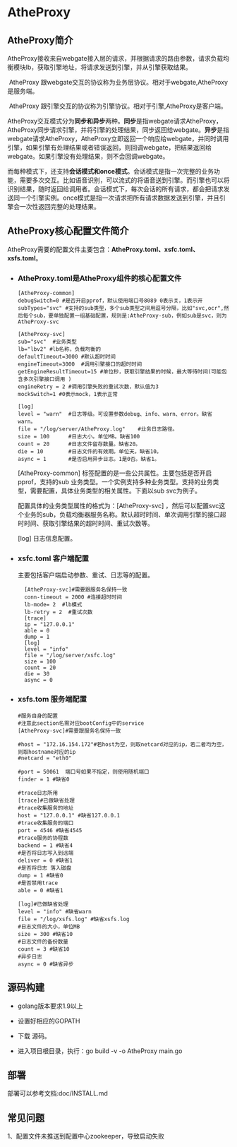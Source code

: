# **AtheProxy**
## **AtheProxy简介**

​	AtheProxy接收来自webgate接入层的请求，并根据请求的路由参数，请求负载均衡模块lb，获取引擎地址，将请求发送到引擎，并从引擎获取结果。

​	AtheProxy 跟webgate交互的协议称为业务层协议。相对于webgate,AtheProxy是服务端。

​	AtheProxy 跟引擎交互的协议称为引擎协议。相对于引擎,AtheProxy是客户端。

​	AtheProxy交互模式分为**同步和异步**两种。**同步**是指webgate请求AtheProxy，AtheProxy同步请求引擎，并将引擎的处理结果，同步返回给webgate。**异步**是指webgate请求AtheProxy，AtheProxy立即返回一个响应给webgate，并同时调用引擎，如果引擎有处理结果或者错误返回，则回调webgate，把结果返回给webgate。如果引擎没有处理结果，则不会回调webgate。

​	而每种模式下，还支持**会话模式和once模式**。会话模式是指一次完整的业务功能，需要多次交互。比如语音识别，可以流式的将语音送到引擎。而引擎也可以将识别结果，随时返回给调用者。会话模式下，每次会话的所有请求，都会把请求发送同一个引擎实例。once模式是指一次请求把所有请求数据发送到引擎，并且引擎会一次性返回完整的处理结果。



## **AtheProxy核心配置文件简介**

AtheProxy需要的配置文件主要包含：**AtheProxy.toml、xsfc.toml、xsfs.toml**。

- ### **AtheProxy.toml是AtheProxy组件的核心配置文件**


    ```
    [AtheProxy-common]
    debugSwitch=0 #是否开启pprof，默认使用端口号8089 0表示关，1表示开
    subTypes="svc" #支持的sub类型，多个sub类型之间用逗号分隔，比如"svc,ocr",然后每个sub，要单独配置一组基础配置，规则是:AtheProxy-sub，例如sub是svc，则为AtheProxy-svc
    
    [AtheProxy-svc]
    sub="svc"  #业务类型
    lb="lbv2" #lb名称，负载均衡的
    defaultTimeout=3000 #默认超时时间
    engineTimeout=3000  #调用引擎接口的超时时间 
    getEngineResultTimeout=15 #单位秒，获取引擎结果的时候，最大等待时间(可能包含多次引擎接口调用 )
    engineRetry = 2 #调用引擎失败的重试次数，默认值为3
    mockSwitch=1 #0表示mock，1表示正常
    
    [log]
    level = "warn"  #日志等级。可设置参数debug、info、warn、error。缺省warn。
    file = "/log/server/AtheProxy.log"    #业务日志路径。
    size = 100      #日志大小。单位MB。缺省100
    count = 20      #日志文件留存数量。缺省20。
    die = 10        #日志文件的有效期。单位天。缺省10。
    async = 1       #是否启用异步日志。1是0否。缺省1。
    
    ```
    [AtheProxy-common] 标签配置的是一些公共属性。主要包括是否开启pprof，支持的sub 业务类型。一个实例支持多种业务类型。支持的业务类型，需要配置，具体业务类型的相关属性。下面以sub svc为例子。
    
    配置具体的业务类型属性的格式为：[AtheProxy-svc] ，然后可以配置svc这个业务的sub，负载均衡器服务名称。默认超时时间、单次调用引擎的接口超时时间、获取引擎结果的超时时间、重试次数等。
    
    [log] 日志信息配置。

- ### **xsfc.toml   客户端配置**

  主要包括客户端启动参数、重试、日志等的配置。

    ```
      [AtheProxy-svc]#需要跟服务名保持一致
      conn-timeout = 2000 #连接超时时间
      lb-mode= 2  #lb模式
      lb-retry = 2  #重试次数
      [trace]
      ip = "127.0.0.1"
      able = 0
      dump = 1
      [log]
      level = "info"
      file = "/log/server/xsfc.log"
      size = 100
      count = 20
      die = 30
      async = 0
    ```

- ### **xsfs.tom 服务端配置**

    ```
    #服务自身的配置
    #注意此section名需对应bootConfig中的service
    [AtheProxy-svc]#需要跟服务名保持一致
    
    #host = "172.16.154.172"#若host为空，则取netcard对应的ip，若二者均为空，则取hostname对应的ip
    #netcard = "eth0"
    
    #port = 50061  端口号如果不指定，则使用随机端口
    finder = 1 #缺省0
    
    #trace日志所用
    [trace]#已做缺省处理
    #trace收集服务的地址
    host = "127.0.0.1" #缺省127.0.0.1
    #trace收集服务的端口
    port = 4546 #缺省4545
    #trace服务的协程数
    backend = 1 #缺省4
    #是否将日志写入到远端
    deliver = 0 #缺省1
    #是否将日志 落入磁盘
    dump = 1 #缺省0
    #是否禁用trace
    able = 0 #缺省1
    
    [log]#已做缺省处理
    level = "info" #缺省warn
    file = "/log/xsfs.log" #缺省xsfs.log
    #日志文件的大小，单位MB
    size = 300 #缺省10
    #日志文件的备份数量
    count = 3 #缺省10
    #异步日志
    async = 0 #缺省异步
    
    ```

## **源码构建**

- golang版本要求1.9以上

- 设置好相应的GOPATH

- 下载 源码。

- 进入项目根目录，执行：go build -v -o AtheProxy main.go

  

## **部署**

部署可以参考文档:doc/INSTALL.md

## **常见问题**

1、配置文件未推送到配置中心zookeeper，导致启动失败
